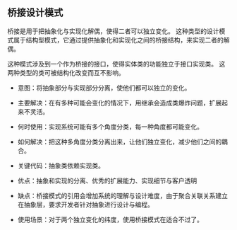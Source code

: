 ## 桥接设计模式

桥接是用于把抽象化与实现化解偶，使得二者可以独立变化。
这种类型的设计模式属于结构型模式，它通过提供抽象化和实现化之间的桥接结构，来实现二者的解偶。

这种模式涉及到一个作为桥接的接口，使得实体类的功能独立于接口实现类。
这两种类型的类可被结构化改变而互不影响。

- 意图：将抽象部分与实现部分分离，使他们都可以独立的变化。

- 主要解决：在有多种可能会变化的情况下，用继承会造成类爆炸问题，扩展起来不灵活。

- 何时使用：实现系统可能有多个角度分类，每一种角度都可能变化。

- 如何解决：把这种多角度分类分离出来，让他们独立变化，减少他们之间的耦合。

- 关键代码：抽象类依赖实现类。

- 优点：抽象和实现的分离、优秀的扩展能力、实现细节与客户透明

- 缺点：桥接模式的引用会增加系统的理解与设计难度，由于聚合关联关系建立在抽象层，要求开发者针对抽象进行设计与编程。

- 使用场景：对于两个独立变化的纬度，使用桥接模式在适合不过了。
